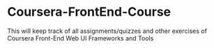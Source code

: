# Coursera-FrontEnd-Course
This will keep track of all assignments/quizzes and other exercises of Coursera Front-End Web UI Frameworks and Tools
